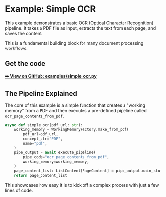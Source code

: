 # Example: Simple OCR

This example demonstrates a basic OCR (Optical Character Recognition) pipeline. It takes a PDF file as input, extracts the text from each page, and saves the content.

This is a fundamental building block for many document processing workflows.

## Get the code

[**➡️ View on GitHub: examples/simple_ocr.py**](https://github.com/Pipelex/pipelex-cookbook/blob/main/examples/simple_ocr.py)

## The Pipeline Explained

The core of this example is a simple function that creates a "working memory" from a PDF and then executes a pre-defined pipeline called `ocr_page_contents_from_pdf`.

```python
async def simple_ocr(pdf_url: str):
    working_memory = WorkingMemoryFactory.make_from_pdf(
        pdf_url=pdf_url,
        concept_str="PDF",
        name="pdf",
    )
    pipe_output = await execute_pipeline(
        pipe_code="ocr_page_contents_from_pdf",
        working_memory=working_memory,
    )
    page_content_list: ListContent[PageContent] = pipe_output.main_stuff_as_list(item_type=PageContent)
    return page_content_list
```

This showcases how easy it is to kick off a complex process with just a few lines of code. 